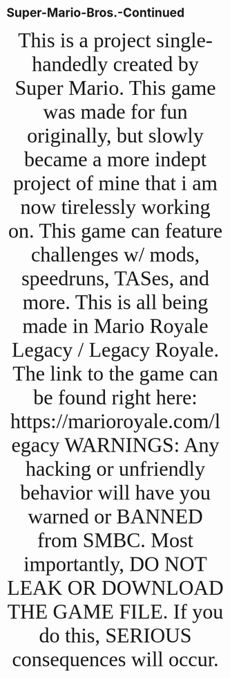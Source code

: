 # Super-Mario-Bros.-Continued

<center>
<font face="arial rounded mt bold",font size="18">
This is a project single-handedly created by Super Mario. This game was made for fun originally, but slowly became a more indept project of mine that i am now tirelessly working on. This game can feature challenges w/ mods, speedruns, TASes, and more. This is all being made in Mario Royale Legacy / Legacy Royale. The link to the game can be found right here: https://marioroyale.com/legacy    WARNINGS: Any hacking or unfriendly behavior will have you warned or BANNED from SMBC. Most importantly, DO NOT LEAK OR DOWNLOAD THE GAME FILE. If you do this, SERIOUS consequences will occur.
</center>
</font>
